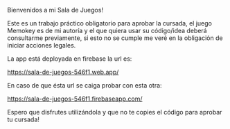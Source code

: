 Bienvenidos a mi Sala de Juegos!

Este es un trabajo práctico obligatorio para aprobar la cursada, el juego Memokey es de mi autoría y el que quiera usar su código/idea deberá consultarme previamente, si esto no se cumple me veré en la obligación de iniciar acciones legales.

La app está deployada en firebase la url es:

https://sala-de-juegos-546f1.web.app/

En caso de que ésta url se caiga probar con esta otra:

https://sala-de-juegos-546f1.firebaseapp.com/

Espero que disfrutes utilizándola y que no te copies el código para aprobar tu cursada!
